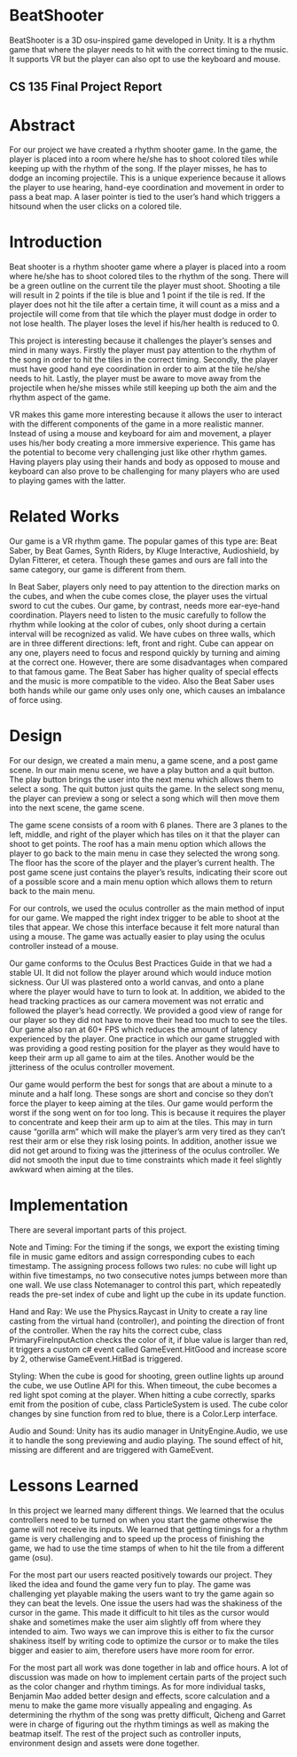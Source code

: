 # BeatShooter
 
BeatShooter is a 3D osu-inspired game developed in Unity. It is a rhythm game that where the player needs to hit with the correct timing to the music. It supports VR but the player can also opt to use the keyboard and mouse.

## CS 135 Final Project Report

# Abstract

For our project we have created a rhythm shooter game. In the game, the player is placed into a room where he/she has to shoot colored tiles while keeping up with the rhythm of the song. If the player misses, he has to dodge an incoming projectile. This is a unique experience because it allows the player to use hearing, hand-eye coordination and movement in order to pass a beat map. A laser pointer is tied to the user’s hand which triggers a hitsound when the user clicks on a colored tile. 

# Introduction
 
Beat shooter is a rhythm shooter game where a player is placed into a room where he/she has to shoot colored tiles to the rhythm of the song. There will be a green outline on the current tile the player must shoot. Shooting a tile will result in 2 points if the tile is blue and 1 point if the tile is red. If the player does not hit the tile after a certain time, it will count as a miss and a projectile will come from that tile which the player must dodge in order to not lose health. The player loses the level if his/her health is reduced to 0. 

This project is interesting because it challenges the player’s senses and mind in many ways. Firstly the player must pay attention to the rhythm of the song in order to hit the tiles in the correct timing. Secondly, the player must have good hand eye coordination in order to aim at the tile he/she needs to hit. Lastly, the player must be aware to move away from the projectile when he/she misses while still keeping up both the aim and the rhythm aspect of the game. 

VR makes this game more interesting because it allows the user to interact with the different components of the game in a more realistic manner. Instead of using a mouse and keyboard for aim and movement, a player uses his/her body creating a more immersive experience. This game has the potential to become very challenging just like other rhythm games.  Having players play using their hands and body as opposed to mouse and keyboard can also prove to be challenging for many players who are used to playing games with the latter. 

# Related Works

Our game is a VR rhythm game. The popular games of this type are: Beat Saber, by Beat Games, Synth Riders, by Kluge Interactive, Audioshield, by Dylan Fitterer, et cetera. Though these games and ours are fall into the same category, our game is different from them. 

In Beat Saber, players only need to pay attention to the direction marks on the cubes, and when the cube comes close, the player uses the virtual sword to cut the cubes. Our game, by contrast, needs more ear-eye-hand coordination. Players need to listen to the music carefully to follow the rhythm while looking at the color of cubes, only shoot during a certain interval will be recognized as valid. We have cubes on three walls, which are in three different directions: left, front and right. Cube can appear on any one, players need to focus and respond quickly by turning and aiming at the correct one. However, there are some disadvantages when compared to that famous game. The Beat Saber has higher quality of special effects and the music is more compatible to the video. Also the Beat Saber uses both hands while our game only uses only one, which causes an imbalance of force using. 

# Design

For our design, we created a main menu, a game scene, and a post game scene. In our main menu scene, we have a play button and a quit button. The play button brings the user into the next menu which allows them to select a song. The quit button just quits the game.
In the select song menu, the player can preview a song or select a song which will then move them into the next scene, the game scene. 

The game scene consists of a room with 6 planes. There are 3 planes to the left, middle, and right of the player which has tiles on it that the player can shoot to get points. 
The roof has a main menu option which allows the player to go back to the main menu in case they selected the wrong song.
The floor has the score of the player and the player’s current health. 
The post game scene just contains the player’s results, indicating their score out of a possible score and a main menu option which allows them to return back to the main menu.

For our controls, we used the oculus controller as the main method of input for our game. We mapped the right index trigger to be able to shoot at the tiles that appear. We chose this interface because it felt more natural than using a mouse. The game was actually easier to play using the oculus controller instead of a mouse. 

Our game conforms to the Oculus Best Practices Guide in that we had a stable UI. It did not follow the player around which would induce motion sickness. Our UI was plastered onto a world canvas, and onto a plane where the player would have to turn to look at. In addition, we abided to the head tracking practices as our camera movement was not erratic and followed the player’s head correctly. We provided a good view of range for our player so they did not have to move their head too much to see the tiles. Our game also ran at 60+ FPS which reduces the amount of latency experienced by the player. One practice in which our game struggled with was providing a good resting position for the player as they would have to keep their arm up all game to aim at the tiles. Another would be the jitteriness of the oculus controller movement.

Our game would perform the best for songs that are about a minute to a minute and a half long. These songs are short and concise so they don’t force the player to keep aiming at the tiles. Our game would perform the worst if the song went on for too long. This is because it requires the player to concentrate and keep their arm up to aim at the tiles. This may in turn cause “gorilla arm” which will make the player’s arm very tired as they can’t rest their arm or else they risk losing points. In addition, another issue we did not get around to fixing was the jitteriness of the oculus controller. We did not smooth the input due to time constraints which made it feel slightly awkward when aiming at the tiles.

# Implementation

There are several important parts of this project. 

Note and Timing: For the timing if the songs, we export the existing timing file in music game editors and assign corresponding cubes to each timestamp. The assigning process follows two rules: no cube will light up within five timestamps, no two consecutive notes jumps between more than one wall. We use class Notemanager to control this part, which repeatedly reads the pre-set index of cube and light up the cube in its update function.

Hand and Ray: We use the Physics.Raycast in Unity to create a ray line casting from the virtual hand (controller), and pointing the direction of front of the controller. When the ray hits the correct cube, class PrimaryFireInputAction checks the color of it, if blue value is larger than red, it triggers a custom c# event called GameEvent.HitGood and increase score by 2, otherwise GameEvent.HitBad is triggered.

Styling: When the cube is good for shooting, green outline lights up around the cube, we use Outline API for this.  When timeout, the cube becomes a red light spot coming at the player. When hitting a cube correctly, sparks emit from the position of  cube, class ParticleSystem is used. The cube color changes by sine function from red to blue, there is a Color.Lerp interface.

Audio and Sound: Unity has its audio manager in UnityEngine.Audio, we use it to handle the song previewing and audio playing. The sound effect of hit, missing are different and are triggered with GameEvent.

# Lessons Learned

In this project we learned many different things. We learned that the oculus controllers need to be turned on when you start the game otherwise the game will not receive its inputs. We learned that getting timings for a rhythm game is very challenging and to speed up the process of finishing the game, we had to use the time stamps of when to hit the tile from a different game (osu). 

For the most part our users reacted positively towards our project. They liked the idea and found the game very fun to play. The game was challenging yet playable making the users want to try the game again so they can beat the levels. One issue the users had was the shakiness of the cursor in the game. This made it difficult to hit tiles as the cursor would shake and sometimes make the user aim slightly off from where they intended to aim. Two ways we can improve this is either to fix the cursor shakiness itself by writing code to optimize the cursor or to make the tiles bigger and easier to aim, therefore users have more room for error. 

For the most part all work was done together in lab and office hours. A lot of discussion was made on how to implement certain parts of the project such as the color changer and rhythm timings. As for more individual tasks, Benjamin Mao added better design and effects, score calculation and a menu to make the game more visually appealing and engaging. As determining the rhythm of the song was pretty difficult, Qicheng and Garret were in charge of figuring out the rhythm timings as well as making the beatmap itself.  The rest of the project such as controller inputs, environment design and assets were done together. 
